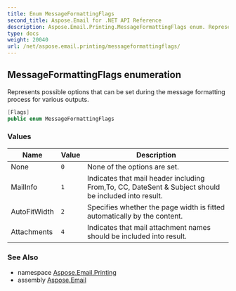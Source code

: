 ```yaml
---
title: Enum MessageFormattingFlags
second_title: Aspose.Email for .NET API Reference
description: Aspose.Email.Printing.MessageFormattingFlags enum. Represents possible options that can be set during the message formatting process for various outputs
type: docs
weight: 20040
url: /net/aspose.email.printing/messageformattingflags/
---
```

## MessageFormattingFlags enumeration

Represents possible options that can be set during the message formatting process for various outputs.

```csharp
[Flags]
public enum MessageFormattingFlags
```

### Values

| Name | Value | Description |
| --- | --- | --- |
| None | `0` | None of the options are set. |
| MailInfo | `1` | Indicates that mail header including From,To, CC, DateSent &amp; Subject should be included into result. |
| AutoFitWidth | `2` | Specifies whether the page width is fitted automatically by the content. |
| Attachments | `4` | Indicates that mail attachment names should be included into result. |

### See Also

* namespace [Aspose.Email.Printing](../../aspose.email.printing/)
* assembly [Aspose.Email](../../)


